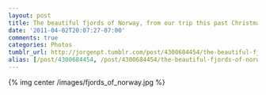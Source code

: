 ```yaml
---
layout: post
title: The beautiful fjords of Norway, from our trip this past Christmas.
date: '2011-04-02T20:07:27-07:00'
comments: true
categories: Photos
tumblr_url: http://jorgenpt.tumblr.com/post/4300684454/the-beautiful-fjords-of-norway-from-our-trip-this
alias: [/post/4300684454, /post/4300684454/the-beautiful-fjords-of-norway-from-our-trip-this]
---
```


{% img center /images/fjords_of_norway.jpg %}

